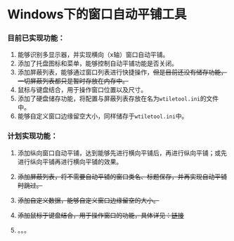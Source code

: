 # Windows下的窗口自动平铺工具

### 目前已实现功能：

1. 能够识别多显示器，并实现横向（x轴）窗口自动平铺。
2. 添加了托盘图标和菜单，能够控制自动平铺功能是否关闭。
3. 添加屏蔽列表，能够通过窗口列表进行快捷操作，~~但是目前还没有储存功能，一切屏蔽列表都只是暂时存放在内存中。~~
4. 鼠标与键盘结合，用于操作窗口位置以及尺寸。
5. 添加了硬盘储存功能，将配置与屏蔽列表存放在名为`wtiletool.ini`的文件中。
6. 能够自定义窗口边缘留空大小，同样储存于`wtiletool.ini`中。

### 计划实现功能：

1. 添加纵向窗口自动平铺，达到能够先进行横向平铺后，再进行纵向平铺；或先进行纵向平铺再进行横向平铺的效果。

2. ~~添加屏蔽列表，将不需要自动平铺的窗口类名、标题保存，并再实现自动平铺时跳过。~~

3. ~~添加自定义数据，能够自定义窗口边缘留空的大小。~~

4. ~~添加鼠标于键盘结合，用于操作窗口的功能，具体详见：[链接](https://github.com/alvkeke/WindowTool)~~

5. 。。。

   

